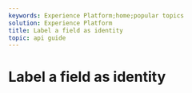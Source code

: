 ```yaml
---
keywords: Experience Platform;home;popular topics
solution: Experience Platform
title: Label a field as identity
topic: api guide
---
```


# Label a field as identity